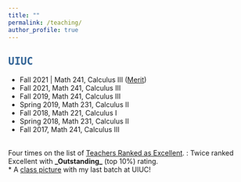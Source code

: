 ```yaml
---
title: ""
permalink: /teaching/
author_profile: true
---
```

<script type="text/javascript"
  src="https://www.maths.nottingham.ac.uk/plp/pmadw/LaTeXMathML.js">
 </script>

## <kbd id="TeachUIUC"><a href="#TeachUIUC" style="text-decoration: none; color: #326496">UIUC</a></kbd>

* Fall 2021 \| Math 241, Calculus III (<a href="https://merit.illinois.edu/about-merit/" target="_blank">Merit</a>)
* Fall 2021, Math 241, Calculus III
* Fall 2019, Math 241, Calculus III
* Spring 2019, Math 231, Calculus II
* Fall 2018, Math 221, Calculus I 
* Spring 2018, Math 231, Calculus II 
* Fall 2017, Math 241, Calculus III 

<br>
Four times on the list of <a href="https://citl.illinois.edu/citl-101/measurement-evaluation/teaching-evaluation/teaching-evaluations-(ices)/teachers-ranked-as-excellent" target="_blank"> Teachers Ranked as Excellent</a>.
  : Twice ranked Excellent with <b>_Outstanding_</b> (top 10%) rating. 

<br>
* A <a href="http://neerbhardwaj.github.io/images/Merit.jpg" target="_blank">class picture</a> with my last batch at UIUC! 

  

  





  


  
